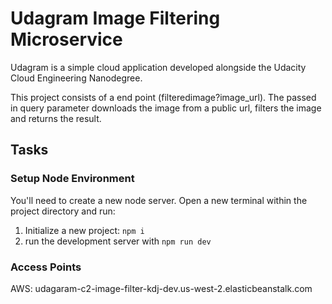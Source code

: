 # Udagram Image Filtering Microservice

Udagram is a simple cloud application developed alongside the Udacity Cloud Engineering Nanodegree. 

This project consists of a end point (filteredimage?image_url). The passed in query parameter downloads the image from a public url, filters the image and returns the result. 



## Tasks

### Setup Node Environment

You'll need to create a new node server. Open a new terminal within the project directory and run:

1. Initialize a new project: `npm i`
2. run the development server with `npm run dev`

### Access Points
 
AWS: udagaram-c2-image-filter-kdj-dev.us-west-2.elasticbeanstalk.com
